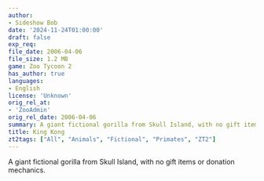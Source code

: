```yaml
---
author:
- Sideshow Bob
date: '2024-11-24T01:00:00'
draft: false
exp_req:
file_date: 2006-04-06
file_size: 1.2 MB
game: Zoo Tycoon 2
has_author: true
languages:
- English
license: 'Unknown'
orig_rel_at:
- 'ZooAdmin'
orig_rel_date: 2006-04-06
summary: A giant fictional gorilla from Skull Island, with no gift items or donation mechanics.
title: King Kong
zt2tags: ["All", "Animals", "Fictional", "Primates", "ZT2"]
---
```

A giant fictional gorilla from Skull Island, with no gift items or donation mechanics.
